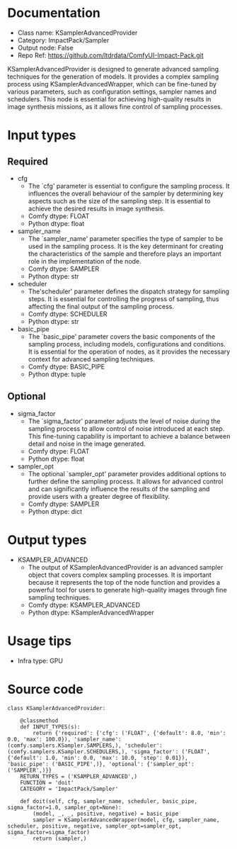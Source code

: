 # Documentation
- Class name: KSamplerAdvancedProvider
- Category: ImpactPack/Sampler
- Output node: False
- Repo Ref: https://github.com/ltdrdata/ComfyUI-Impact-Pack.git

KSamplerAdvancedProvider is designed to generate advanced sampling techniques for the generation of models. It provides a complex sampling process using KSamplerAdvancedWrapper, which can be fine-tuned by various parameters, such as configuration settings, sampler names and schedulers. This node is essential for achieving high-quality results in image synthesis missions, as it allows fine control of sampling processes.

# Input types
## Required
- cfg
    - The `cfg' parameter is essential to configure the sampling process. It influences the overall behaviour of the sampler by determining key aspects such as the size of the sampling step. It is essential to achieve the desired results in image synthesis.
    - Comfy dtype: FLOAT
    - Python dtype: float
- sampler_name
    - The `sampler_name' parameter specifies the type of sampler to be used in the sampling process. It is the key determinant for creating the characteristics of the sample and therefore plays an important role in the implementation of the node.
    - Comfy dtype: SAMPLER
    - Python dtype: str
- scheduler
    - The'scheduler' parameter defines the dispatch strategy for sampling steps. It is essential for controlling the progress of sampling, thus affecting the final output of the sampling process.
    - Comfy dtype: SCHEDULER
    - Python dtype: str
- basic_pipe
    - The `basic_pipe' parameter covers the basic components of the sampling process, including models, configurations and conditions. It is essential for the operation of nodes, as it provides the necessary context for advanced sampling techniques.
    - Comfy dtype: BASIC_PIPE
    - Python dtype: tuple
## Optional
- sigma_factor
    - The `sigma_factor' parameter adjusts the level of noise during the sampling process to allow control of noise introduced at each step. This fine-tuning capability is important to achieve a balance between detail and noise in the image generated.
    - Comfy dtype: FLOAT
    - Python dtype: float
- sampler_opt
    - The optional `sampler_opt' parameter provides additional options to further define the sampling process. It allows for advanced control and can significantly influence the results of the sampling and provide users with a greater degree of flexibility.
    - Comfy dtype: SAMPLER
    - Python dtype: dict

# Output types
- KSAMPLER_ADVANCED
    - The output of KSamplerAdvancedProvider is an advanced sampler object that covers complex sampling processes. It is important because it represents the top of the node function and provides a powerful tool for users to generate high-quality images through fine sampling techniques.
    - Comfy dtype: KSAMPLER_ADVANCED
    - Python dtype: KSamplerAdvancedWrapper

# Usage tips
- Infra type: GPU

# Source code
```
class KSamplerAdvancedProvider:

    @classmethod
    def INPUT_TYPES(s):
        return {'required': {'cfg': ('FLOAT', {'default': 8.0, 'min': 0.0, 'max': 100.0}), 'sampler_name': (comfy.samplers.KSampler.SAMPLERS,), 'scheduler': (comfy.samplers.KSampler.SCHEDULERS,), 'sigma_factor': ('FLOAT', {'default': 1.0, 'min': 0.0, 'max': 10.0, 'step': 0.01}), 'basic_pipe': ('BASIC_PIPE',)}, 'optional': {'sampler_opt': ('SAMPLER',)}}
    RETURN_TYPES = ('KSAMPLER_ADVANCED',)
    FUNCTION = 'doit'
    CATEGORY = 'ImpactPack/Sampler'

    def doit(self, cfg, sampler_name, scheduler, basic_pipe, sigma_factor=1.0, sampler_opt=None):
        (model, _, _, positive, negative) = basic_pipe
        sampler = KSamplerAdvancedWrapper(model, cfg, sampler_name, scheduler, positive, negative, sampler_opt=sampler_opt, sigma_factor=sigma_factor)
        return (sampler,)
```
